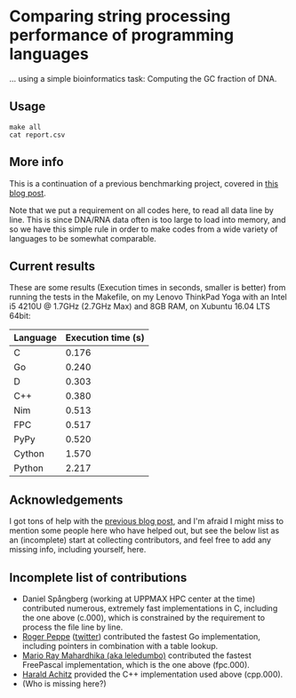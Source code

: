 # Comparing string processing performance of programming languages

... using a simple bioinformatics task: Computing the GC fraction of DNA.

## Usage

```
make all
cat report.csv
```

## More info

This is a continuation of a previous benchmarking project, covered in [this blog post](http://saml.rilspace.com/moar-languagez-gc-content-in-python-d-fpc-c-and-c).

Note that we put a requirement on all codes here, to read all data line by
line.  This is since DNA/RNA data often is too large to load into memory, and
so we have this simple rule in order to make codes from a wide variety of
languages to be somewhat comparable.

## Current results

These are some results (Execution times in seconds, smaller is better) from
running the tests in the Makefile, on my Lenovo ThinkPad Yoga with an Intel i5
4210U @ 1.7GHz (2.7GHz Max) and 8GB RAM, on Xubuntu 16.04 LTS 64bit:

| Language  | Execution time (s)  |
|-----------|---------------------|
| C         |               0.176 |
| Go        |               0.240 |
| D         |               0.303 |
| C++       |               0.380 |
| Nim       |               0.513 |
| FPC       |               0.517 |
| PyPy      |               0.520 |
| Cython    |               1.570 |
| Python    |               2.217 |

## Acknowledgements

I got tons of help with the [previous blog post](http://saml.rilspace.com/moar-languagez-gc-content-in-python-d-fpc-c-and-c),
and I'm afraid I might miss to mention some people here who have helped out,
but see the below list as an (incomplete) start at collecting contributors, and
feel free to add any missing info, including yourself, here.

## Incomplete list of contributions

- Daniel Spångberg (working at UPPMAX HPC center at the time) contributed
  numerous, extremely fast implementations in C, including the one above
  (c.000), which is constrained by the requirement to process the file line by
  line.
- [Roger Peppe](https://github.com/rogpeppe)
  ([twitter](https://twitter.com/rogpeppe)) contributed the fastest Go
  implementation, including pointers in combination with a table lookup.
- [Mario Ray Mahardhika (aka leledumbo)](https://github.com/leledumbo)
  contributed the fastest FreePascal implementation, which is the one above
  (fpc.000).
- [Harald Achitz](https://www.linkedin.com/in/harald-achitz-860657139/)
  provided the C++ implementation used above (cpp.000).
- (Who is missing here?)
